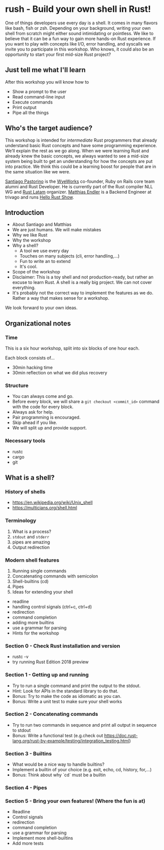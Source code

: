 # rush - Build your own shell in Rust!

One of things developers use every day is a shell. It comes in many flavors like bash, fish or zsh. Depending on your background, writing your own shell from scratch might either sound intimidating or pointless.
We like to believe that it can be a fun way to gain more hands-on Rust experience.
If you want to play with concepts like I/O, error handling, and syscalls we invite you to participate in this workshop. Who knows, it could also be an opportunity to start your first mid-size Rust project?

## Just tell me what I'll learn

After this workshop you will know how to 
- Show a prompt to the user
- Read command-line input
- Execute commands
- Print output
- Pipe all the things

## Who's the target audience?

This workshop is intended for *intermediate* Rust programmers that already understand basic Rust concepts and have some programming experience. We’ll explain the rest as we go along.
When we were learning Rust and already knew the basic concepts, we always wanted to see a mid-size system being built to get an understanding for how the concepts are put into practice. We think this could be a learning boost for people that are in the same situation like we were.

[Santiago Pastorino](https://santiagopastorino.com) is the [WyeWorks](https://wyeworks.com) co-founder, Ruby on Rails core team alumni and Rust Developer. He is currently part of the Rust compiler NLL WG and [Rust Latam](https://rustlatam.org) organizer.
[Matthias Endler](https://matthias-endler.de ) is a Backend Engineer at trivago and runs [Hello Rust Show](https://hello-rust.show).

## Introduction

- About Santiago and Matthias
- We are just humans. We will make mistakes
- Why we like Rust
- Why the workshop
- Why a shell?
  * A tool we use every day
  * Touches on many subjects (cli, error handling,...)
  * Fun to write an to extend
  * It's cool.
- Scope of the workshop
- Disclaimer: This is a toy shell and not production-ready, but rather an excuse to learn Rust.
  A shell is a really big project. We can not cover everything.  
- It's probably not the correct way to implement the features as we do. Rather a way that makes sense for a workshop.

We look forward to your own ideas.

## Organizational notes

### Time

This is a six hour workshop, split into six blocks of one hour each.

Each block consists of...

* 30min hacking time
* 30min reflection on what we did plus recovery

###  Structure

- You can always come and go.
- Before every block, we will share a `git checkout <commit_id>` command with
  the code for every block.
- Always ask for help.
- Pair programming is encouraged.
- Skip ahead if you like.
- We will split up and provide support.

### Necessary tools 
    
* rustc
* cargo
* git

## What is a shell?

### History of shells

* https://en.wikipedia.org/wiki/Unix_shell
* https://multicians.org/shell.html

### Terminology

1. What is a process?
2. `stdout` and `stderr`
4. pipes are amazing
5. Output redirection

### Modern shell features

1. Running single commands
2. Concatenating commands with semicolon
3. Shell-builtins (cd)
4. Pipes
5. Ideas for extending your shell
  - readline
  - handling control signals (ctrl+c, ctrl+d)  
  - redirection
  - command completion
  - adding more builtins
  - use a grammar for parsing
  - Hints for the workshop

### Section 0 - Check Rust installation and version

- rustc -v
- try running Rust Edition 2018 preview

### Section 1 - Getting up and running

- Try to run a single command and print the output to the stdout.
- Hint: Look for APIs in the standard library to do that.
- Bonus: Try to make the code as idiomatic as you can.
- Bonus: Write a unit test to make sure your shell works

### Section 2 - Concatenating commands

- Try to run two commands in sequence and print all output in sequence
  to stdout
- Bonus: Write a functional test (e.g.check out
  https://doc.rust-lang.org/rust-by-example/testing/integration_testing.html)

### Section 3 - Builtins

- What would be a nice way to handle builtins?
- Implement a builtin of your choice (e.g. exit, echo, cd, history,
  for,...)
- Bonus: Think about why \`cd\` must be a builtin

### Section 4 - Pipes
### Section 5 - Bring your own features! (Where the fun is at)

- Readline
- Control signals
- redirection
- command completion
- use a grammar for parsing
- Implement more shell-builtins
- Add more tests

